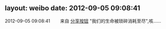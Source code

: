 layout: weibo
date: 2012-09-05 09:08:41
---
<meta name="referrer" content="no-referrer" />

2012-09-05 09:08:41  &nbsp;&nbsp;&nbsp;&nbsp;&nbsp;&nbsp; 来自 <a href="http://app.weibo.com/t/feed/cUcI1A" rel="nofollow">分享按钮</a>
"我们的生命被琐碎消耗至尽",咳…… ​​​
